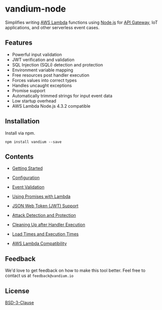 # vandium-node

Simplifies writing [AWS Lambda](https://aws.amazon.com/lambda/details) functions using [Node.js](https://nodejs.org) for [API Gateway](https://aws.amazon.com/api-gateway), IoT applications, and other serverless event cases.

## Features
* Powerful input validation
* JWT verification and validation
* SQL Injection (SQLi) detection and protection
* Environment variable mapping
* Free resources post handler execution
* Forces values into correct types
* Handles uncaught exceptions
* Promise support
* Automatically trimmed strings for input event data
* Low startup overhead
* AWS Lambda Node.js 4.3.2 compatible

## Installation
Install via npm.

	npm install vandium --save


## Contents

* [Getting Started](getting_started.md)

* [Configuration](configuration.md)

* [Event Validation](validation.md)

* [Using Promises with Lambda](promises.md)

* [JSON Web Token (JWT) Support](jwt.md)

* [Attack Detection and Protection](protection.md)

* [Cleaning Up after Handler Execution](cleanup.md)

* [Load Times and Execution Times](performance.md)

* [AWS Lambda Compatibility](compatability.md)


## Feedback

We'd love to get feedback on how to make this tool better. Feel free to contact us at `feedback@vandium.io`


## License

[BSD-3-Clause](https://en.wikipedia.org/wiki/BSD_licenses)
